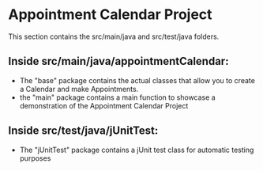 # Appointment Calendar Project

This section contains the src/main/java and src/test/java folders.

## Inside **src/main/java/appointmentCalendar**:
 * The "base" package contains the actual classes that allow you to create a Calendar and make Appointments. 
 * the "main" package contains a main function to showcase a demonstration of the Appointment Calendar Project

## Inside **src/test/java/jUnitTest**: 
 * The "jUnitTest" package contains a jUnit test class for automatic testing purposes